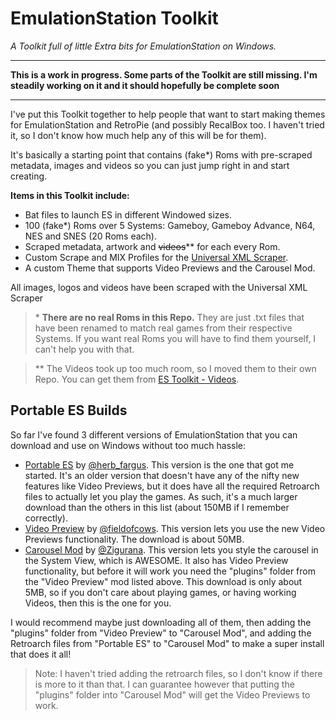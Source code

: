 # EmulationStation Toolkit
*A Toolkit full of little Extra bits for EmulationStation on Windows.*

---

**This is a work in progress. Some parts of the Toolkit are still missing. I'm steadily working on it and it should hopefully be complete soon**

---

I've put this Toolkit together to help people that want to start making themes for EmulationStation and RetroPie (and possibly RecalBox too. I haven't tried it, so I don't know how much help any of this will be for them).

It's basically a starting point that contains (fake\*) Roms with pre-scraped metadata, images and videos so you can just jump right in and start creating.

**Items in this Toolkit include:**
- Bat files to launch ES in different Windowed sizes.
- 100 (fake\*) Roms over 5 Systems: Gameboy, Gameboy Advance, N64, NES and SNES (20 Roms each).
- Scraped metadata, artwork and ~~videos~~\** for each every Rom.
- Custom Scrape and MIX Profiles for the [Universal XML Scraper](https://github.com/Universal-Rom-Tools/Universal-XML-Scraper/).
- A custom Theme that supports Video Previews and the Carousel Mod.
  
All images, logos and videos have been scraped with the Universal XML Scraper

>\* **There are no real Roms in this Repo.** They are just .txt files that have been renamed to match real games from their respective Systems. If you want real Roms you will have to find them yourself, I can't help you with that.

>\** The Videos took up too much room, so I moved them to their own Repo. You can get them from [ES Toolkit - Videos](https://github.com/mattrixk/es-toolkit-videos).

## Portable ES Builds

So far I've found 3 different versions of EmulationStation that you can download and use on Windows without too much hassle:
- [Portable ES](https://github.com/HerbFargus/Portable-Game-Station/releases/tag/1.3.6) by [@herb_fargus](https://retropie.org.uk/forum/user/herb_fargus).
  This version is the one that got me started. It's an older version that doesn't have any of the nifty new features like Video Previews, but it does have all the required Retroarch files to actually let you play the games. As such, it's a much larger download than the others in this list (about 150MB if I remember correctly).
- [Video Preview](https://github.com/fieldofcows/EmulationStation/releases/tag/v0.1-beta.7) by [@fieldofcows](https://retropie.org.uk/forum/user/fieldofcows).
  This version lets you use the new Video Previews functionality. The download is about 50MB.
- [Carousel Mod](https://dl.dropboxusercontent.com/u/859248/RetroPieES/SystemCarousel_mod_beta_22feb2017.7z) by [@Zigurana](https://retropie.org.uk/forum/user/Zigurana).
  This version lets you style the carousel in the System View, which is AWESOME. It also has Video Preview functionality, but before it will work you need the "plugins" folder from the "Video Preview" mod listed above. This download is only about 5MB, so if you don't care about playing games, or having working Videos, then this is the one for you.
  
I would recommend maybe just downloading all of them, then adding the "plugins" folder from "Video Preview" to "Carousel Mod", and adding the Retroarch files from "Portable ES" to "Carousel Mod" to make a super install that does it all!

>Note: I haven't tried adding the retroarch files, so I don't know if there is more to it than that. I can guarantee however that putting the "plugins" folder into "Carousel Mod" will get the Video Previews to work.
